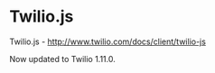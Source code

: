 Twilio.js
=========

Twilio.js - http://www.twilio.com/docs/client/twilio-js

Now updated to Twilio 1.11.0.